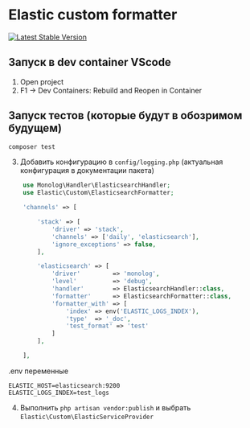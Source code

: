 # Elastic custom formatter

<a href="https://packagist.org/packages/doclassif/elastic"><img src="https://img.shields.io/packagist/v/doclassif/elastic" alt="Latest Stable Version"></a>

## Запуск в dev container VScode
1. Open project
2. F1 -> Dev Containers: Rebuild and Reopen in Container

## Запуск тестов (которые будут в обозримом будущем)
```sh
composer test
```

3. Добавить конфигурацию в ```config/logging.php``` (актуальная конфигурация в документации пакета)

```php
    use Monolog\Handler\ElasticsearchHandler;
    use Elastic\Custom\ElasticsearchFormatter;

    'channels' => [

        'stack' => [
            'driver' => 'stack',
            'channels' => ['daily', 'elasticsearch'],
            'ignore_exceptions' => false,
        ],

        'elasticsearch' => [
            'driver'         => 'monolog',
            'level'          => 'debug',
            'handler'        => ElasticsearchHandler::class,
            'formatter'      => ElasticsearchFormatter::class,
            'formatter_with' => [
                'index' => env('ELASTIC_LOGS_INDEX'),
                'type'  => '_doc',
                'test_format' => 'test'
            ]
        ],

    ],
```

.env переменные

```
ELASTIC_HOST=elasticsearch:9200
ELASTIC_LOGS_INDEX=test_logs
```

4. Выполнить ```php artisan vendor:publish``` и выбрать ```Elastic\Custom\ElasticServiceProvider```